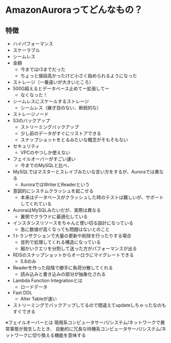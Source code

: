 # AmazonAuroraってどんなもの？
## 特徴
- ハイパフォーマンス
- スケーラブル
- シームレス
- 金額
    - 今まではr3までだった
    - ちょっと値段高かったけど小さく始められるようになった
- ストレージ（一番違いが大きいところ）
- 500G超えるとデータベース止めてー拡張してー
    - なくなった！
- シームレスにスケールするストレージ
    - シームレス（継ぎ目のない、断続的な）
- ストレージノード
- S3のバックアップ
    - ストリーミングバックアップ
    - 少し前のデータがすぐにリストアできる
    - スナップショットをとるみたいな概念がそもそもない
- セキュリティ
    - VPCのやつしか使えない
- フェイルオーバーがすごい速い
    - 今までのMySQLと比べ、
- MySQLではマスターとスレイブみたいな言い方をするが、Auroraでは異なる
    - AuroraではWriterとReaderという
- 意図的にシステムクラッシュを起こせる
    - 本来はデータベースがクラッシュした時のテストは難しいが、サポートしてくれている
- AuroraはMySQLみたいだが、実際は異なる
    - 裏側でクラウドに最適化している
- インスタンスリソースをちゃんと使い切る設計になっている
    - 急に数値が高くなっても問題はないとのこと
- 1トランザクションで大量の更新や削除を行ったりする場合
    - 並列で処理してくれる構造になっている
    - 細かいクエリを分割して送った方がパフォーマンスが出る
- RDSのスナップショットからオーロラにマイグレートできる
    - 5.6のみ
- Readerを作った段階で勝手に負荷分散してくれる
    - 読み込みと書き込みの部分が抽象化される
- Lambda Function Integrationとは
    - ロードデータ
- Fast DDL
    - Alter Tableが速い
- ストリーミングでバックアップしてるので間違えてupdateしちゃったなのもすぐできる


※フェイルオーバーとは
現用系コンピュータサーバ/システム/ネットワークで異常事態が発生したとき、
自動的に冗長な待機系コンピュータサーバ/システム/ネットワークに切り換える機能を意味する
